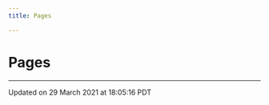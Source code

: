 ```yaml
---
title: Pages

---
```

# Pages







-------------------------------

Updated on 29 March 2021 at 18:05:16 PDT

